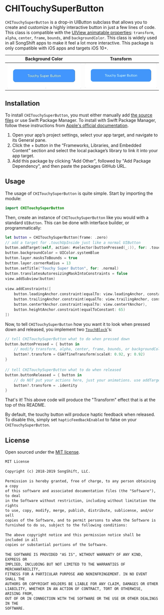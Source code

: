 # CHITouchySuperButton
`CHITouchySuperButton` is a drop-in UIButton subclass that allows you to create and customize a highly interactive button in just a few lines of code. This class is compatible with the [UIView animatable properties](https://developer.apple.com/documentation/uikit/uiview): `transform`, `alpha`, `center`, `frame`, `bounds`, and `backgroundColor`. This class is widely used in all SongShift apps to make it feel a lot more interactive. 
This package is only compatible with iOS apps and targets iOS 10+.

|  Background Color                                                                             | Transform                                                                                   |
|-------------------------------------------------------------------------------------------------|-------------------------------------------------------------------------------------------------|
| ![](https://raw.githubusercontent.com/SongShift/CHITouchySuperButton/master/Assets/colorchange.gif) | ![](https://raw.githubusercontent.com/SongShift/CHITouchySuperButton/master/Assets/transform.gif)| 

## Installation
To install `CHITouchySuperButton`, you must either manually add [the source files](https://github.com/SongShift/CHITouchySuperButton/tree/master/Sources/CHITouchySuperButton) or use Swift Package Manager. To install with Swift Package Manager, follow these instructions from [Apple's official documentation](https://developer.apple.com/documentation/swift_packages/creating_a_swift_package_with_xcode).

1.  Open your app’s project settings, select your app target, and navigate to its General pane.
2.  Click the + button in the “Frameworks, Libraries, and Embedded Content” section and select the local package’s library to link it into your app target.
3. Add this package by clicking "Add Other", followed by "Add Package Dependency", and then paste the packages GitHub URL. 
## Usage
The usage of `CHITouchySuperButton` is quite simple. Start by importing the module:
```swift
import CHITouchySuperButton
```
Then, create an instance of `CHITouchySuperButton` like you would with a standard `UIButton`. This can be done with interface builder, or  programmatically:
```swift
let button = CHITouchySuperButton(frame: .zero)
// add a target for .touchUpInside just like a normal UIButton
button.addTarget(self, action: #selector(buttonPressed(_:)), for: .touchUpInside)
button.backgroundColor = UIColor.systemBlue
button.layer.masksToBounds = true
button.layer.cornerRadius = 13
button.setTitle("Touchy Super Button", for: .normal)
button.translatesAutoresizingMaskIntoConstraints = false
view.addSubview(button)

view.addConstraints([
    button.leadingAnchor.constraint(equalTo: view.leadingAnchor, constant: 30),
    button.trailingAnchor.constraint(equalTo: view.trailingAnchor, constant: -30),
    button.centerYAnchor.constraint(equalTo: view.centerYAnchor),
    button.heightAnchor.constraint(equalToConstant: 65)
])
```
Now, to tell `CHITouchySuperButton` how you want it to look when pressed down and released, you implement two [`TouchBlock`](https://github.com/SongShift/CHITouchySuperButton/blob/master/Sources/CHITouchySuperButton/CHITouchySuperButton.swift#L13)'s:
```swift
// tell CHITouchySuperButton what to do when pressed down
button.buttonPressed = { button in
    // modify transform, alpha, center, frame, bounds, or backgroundColor
    button?.transform = CGAffineTransform(scaleX: 0.92, y: 0.92)
}

// tell CHITouchySuperButton what to do when released
button.buttonReleased = { button in
    // do NOT put your actions here, just your animations. use addTarget to add an action.
    button?.transform = .identity
}
```
That's it! This above code will produce the "Transform" effect that is at the top of this README.

By default, the touchy button will produce haptic feedback when released. To disable this, simply set `hapticFeedbackEnabled` to false on your `CHITouchySuperButton`. 
## License
Open sourced under the [MIT license](https://github.com/SongShift/CHITouchySuperButton/blob/master/LICENSE).
```
MIT License

Copyright (c) 2018-2019 SongShift, LLC.

Permission is hereby granted, free of charge, to any person obtaining a copy
of this software and associated documentation files (the "Software"), to deal
in the Software without restriction, including without limitation the rights
to use, copy, modify, merge, publish, distribute, sublicense, and/or sell
copies of the Software, and to permit persons to whom the Software is
furnished to do so, subject to the following conditions:

The above copyright notice and this permission notice shall be included in all
copies or substantial portions of the Software.

THE SOFTWARE IS PROVIDED "AS IS", WITHOUT WARRANTY OF ANY KIND, EXPRESS OR
IMPLIED, INCLUDING BUT NOT LIMITED TO THE WARRANTIES OF MERCHANTABILITY,
FITNESS FOR A PARTICULAR PURPOSE AND NONINFRINGEMENT. IN NO EVENT SHALL THE
AUTHORS OR COPYRIGHT HOLDERS BE LIABLE FOR ANY CLAIM, DAMAGES OR OTHER
LIABILITY, WHETHER IN AN ACTION OF CONTRACT, TORT OR OTHERWISE, ARISING FROM,
OUT OF OR IN CONNECTION WITH THE SOFTWARE OR THE USE OR OTHER DEALINGS IN THE
SOFTWARE.
```